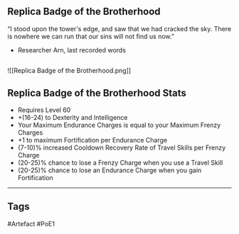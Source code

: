 ## Replica Badge of the Brotherhood
“I stood upon the tower's edge, and saw that we had cracked the sky.
There is nowhere we can run that our sins will not find us now.”
- Researcher Arn, last recorded words
##
![[Replica Badge of the Brotherhood.png]]
## Replica Badge of the Brotherhood Stats
- Requires Level 60
- +(16-24) to Dexterity and Intelligence
- Your Maximum Endurance Charges is equal to your Maximum Frenzy Charges
- +1 to maximum Fortification per Endurance Charge
- (7-10)% increased Cooldown Recovery Rate of Travel Skills per Frenzy Charge
- (20-25)% chance to lose a Frenzy Charge when you use a Travel Skill
- (20-25)% chance to lose an Endurance Charge when you gain Fortification


---
## Tags
#Artefact
#PoE1